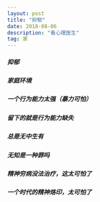 ```yaml
---
layout: post
title: "抑郁"
date: 2018-08-06 
description: "看心理医生"
tag: 家
---   
```


##### 抑郁
##### 家庭环境
##### 一个行为能力太强（暴力可怕）
##### 留下的就是行为能力缺失
##### 总是无中生有
##### 无知是一种罪吗
##### 精神穷病没法治疗，这太可怕了
##### 一个时代的精神烙印，太可怕了